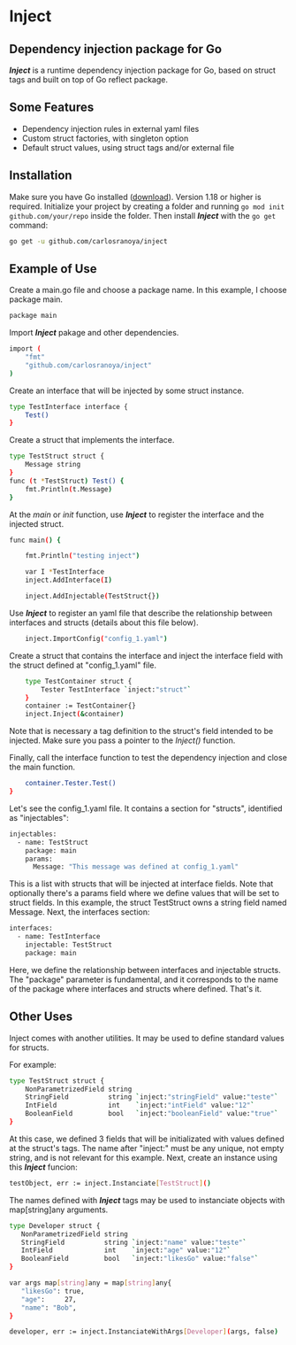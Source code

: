 # Inject
## Dependency injection package for Go


***Inject*** is a runtime dependency injection package for Go, based on struct tags and built on top of Go reflect package.

## Some Features

- Dependency injection rules in external yaml files
- Custom struct factories, with singleton option
- Default struct values, using struct tags and/or external file

## Installation

Make sure you have Go installed ([download](https://go.dev/dl/)). Version 1.18 or higher is required.
Initialize your project by creating a folder and running ``` go mod init github.com/your/repo ``` inside the folder. Then install ***Inject*** with the ``` go get ```  command:

```sh
go get -u github.com/carlosranoya/inject
```

## Example of Use

Create a main.go file and choose a package name. In this example, I choose package main.

```sh
package main
```

Import ***Inject*** pakage and other dependencies.

```sh
import (
    "fmt"
    "github.com/carlosranoya/inject"
)
```

Create an interface that will be injected by some struct instance.

```sh
type TestInterface interface {
    Test()
}
```

Create a struct that implements the interface.

```sh
type TestStruct struct {
    Message string
}
func (t *TestStruct) Test() {
    fmt.Println(t.Message)
}
```

At the *main* or *init* function, use ***Inject*** to register the interface and the injected struct.

```sh
func main() {

    fmt.Println("testing inject")

    var I *TestInterface
    inject.AddInterface(I)

    inject.AddInjectable(TestStruct{})
```

Use ***Inject*** to register an yaml file that describe the relationship between interfaces and structs (details about this file below).

```sh
    inject.ImportConfig("config_1.yaml")
```

Create a struct that contains the interface and inject the interface field with the struct defined at "config_1.yaml" file.

```sh
    type TestContainer struct {
        Tester TestInterface `inject:"struct"`
    }
    container := TestContainer{}
    inject.Inject(&container)
```
Note that is necessary a tag definition to the struct's field intended to be injected. Make sure you pass a pointer to the *Inject()* function.

Finally, call the interface function to test the dependency injection and close the main function.

```sh
    container.Tester.Test()
}
```

Let's see the config_1.yaml file. It contains a section for "structs", identified as "injectables":

```sh
injectables:
  - name: TestStruct
    package: main
    params: 
      Message: "This message was defined at config_1.yaml"
```
This is a list with structs that will be injected at interface fields. Note that optionally there's a params field where we define values that will be set to struct fields. In this example, the struct TestStruct owns a string field named Message.
Next, the interfaces section:
```sh
interfaces:
  - name: TestInterface
    injectable: TestStruct
    package: main
```
Here, we define the relationship between interfaces and injectable structs.
The "package" parameter is fundamental, and it corresponds to the name of the package where interfaces and structs where defined.
That's it.

## Other Uses

Inject comes with another utilities.
It may be used to define standard values for structs.

For example:
```sh
type TestStruct struct {
	NonParametrizedField string
	StringField          string `inject:"stringField" value:"teste"`
	IntField             int    `inject:"intField" value:"12"`
	BooleanField         bool   `inject:"booleanField" value:"true"`
}
```
At this case, we defined 3 fields that will be initializated with values defined at the struct's tags. The name after "inject:" must be any unique, not empty string, and is not relevant for this example.
Next, create an instance using this ***Inject*** funcion:

```sh
testObject, err := inject.Instanciate[TestStruct]()
```
The names defined with ***Inject*** tags may be used to instanciate objects with map[string]any arguments.
```sh
type Developer struct {
   NonParametrizedField string
   StringField          string `inject:"name" value:"teste"`
   IntField             int    `inject:"age" value:"12"`
   BooleanField         bool   `inject:"likesGo" value:"false"`
}

var args map[string]any = map[string]any{
   "likesGo": true,
   "age":     27,
   "name": "Bob",
}

developer, err := inject.InstanciateWithArgs[Developer](args, false)
```


[//]: # (These are reference links used in the body of this note and get stripped out when the markdown processor does its job. There is no need to format nicely because it shouldn't be seen. Thanks SO - http://stackoverflow.com/questions/4823468/store-comments-in-markdown-syntax)

   [go-install]: <https://go.dev/dl/>
   [git-repo-url]: <https://github.com/joemccann/dillinger.git>
   [john gruber]: <http://daringfireball.net>
   [df1]: <http://daringfireball.net/projects/markdown/>
   [markdown-it]: <https://github.com/markdown-it/markdown-it>
   [Ace Editor]: <http://ace.ajax.org>
   [node.js]: <http://nodejs.org>
   [Twitter Bootstrap]: <http://twitter.github.com/bootstrap/>
   [jQuery]: <http://jquery.com>
   [@tjholowaychuk]: <http://twitter.com/tjholowaychuk>
   [express]: <http://expressjs.com>
   [AngularJS]: <http://angularjs.org>
   [Gulp]: <http://gulpjs.com>

   [PlDb]: <https://github.com/joemccann/dillinger/tree/master/plugins/dropbox/README.md>
   [PlGh]: <https://github.com/joemccann/dillinger/tree/master/plugins/github/README.md>
   [PlGd]: <https://github.com/joemccann/dillinger/tree/master/plugins/googledrive/README.md>
   [PlOd]: <https://github.com/joemccann/dillinger/tree/master/plugins/onedrive/README.md>
   [PlMe]: <https://github.com/joemccann/dillinger/tree/master/plugins/medium/README.md>
   [PlGa]: <https://github.com/RahulHP/dillinger/blob/master/plugins/googleanalytics/README.md>